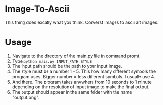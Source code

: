 # Image-To-Ascii

This thing does excatly what you think. Converst images to ascii art images.

# Usage

1. Navigate to the directory of the main.py file in command promt.
2. Type `python main.py INPUT_PATH STYLE`
3. The input path should be the path to your input image. 
4. The style must be a number 1 - 5. This how many different symbols the program uses. Bigger number = less different symbols. I usually use 4.
5. And there. The program takes anywhere from 10 seconds to 1 minute depending on the resolution of input image to make the final output.
6. The output should appear in the same folder with the name "output.png".
